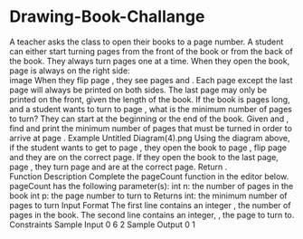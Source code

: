 # Drawing-Book-Challange
A teacher asks the class to open their books to a page number. 
A student can either start turning pages from the front of the book or from the back of the book. 
They always turn pages one at a time. When they open the book, page  is always on the right side:  
image  When they flip page , they see pages  and . Each page except the last page will always be printed on both sides. 
The last page may only be printed on the front, given the length of the book. If the book is  pages long, and a student wants to turn to page , 
what is the minimum number of pages to turn? They can start at the beginning or the end of the book.  Given  and , find and 
print the minimum number of pages that must be turned in order to arrive at page . 
Example    Untitled Diagram(4).png  Using the diagram above, if the student wants to get to page , 
they open the book to page , flip  page and they are on the correct page. If they open the book to the last page, page , 
they turn  page and are at the correct page. Return .  
Function Description  Complete the pageCount function in the editor below.  
pageCount has the following parameter(s):  int n: the number of pages in the book int p: the page number to turn to 
Returns  int: the minimum number of pages to turn Input Format  The first line contains an integer , the number of pages in the book. 
The second line contains an integer, , the page to turn to.  Constraints  Sample Input 0  6 2 Sample Output 0  1
